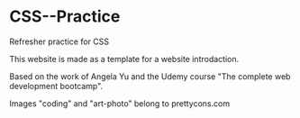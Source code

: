 # CSS--Practice
Refresher practice for CSS

This website is made as a template for a website introdaction. 

Based on the work of Angela Yu and the Udemy course "The complete web development bootcamp".


Images "coding" and "art-photo" belong to prettycons.com

